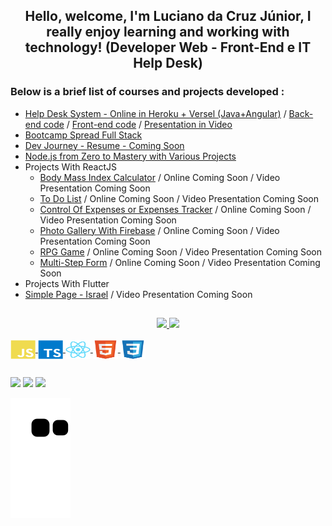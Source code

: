 <h2 align="center">Hello, welcome, I'm Luciano da Cruz Júnior, I really enjoy learning and working with technology! (Developer Web - Front-End e IT Help Desk)</h2>

### Below is a brief list of courses and projects developed : 

* [Help Desk System - Online in Heroku + Versel (Java+Angular)](https://helpdesk-angular-java-front.vercel.app/login) / [Back-end code](https://github.com/luciano-da-cruz-jr/Helpdesk-Angular-Java) / [Front-end code](https://github.com/luciano-da-cruz-jr/Helpdesk-Angular-Java-Front) / <a href="https://youtu.be/Cyf3bQRb8bo" target="_blank">Presentation in Video<a/>
* [Bootcamp Spread Full Stack](https://github.com/luciano-da-cruz-jr/luciano-da-cruz-jr/blob/main/Spread-Full-Stack-Menu.md)
* [Dev Journey - Resume - Coming Soon](https://github.com/luciano-da-cruz-jr/Jornada-Dev-Curriculo) 
* [Node.js from Zero to Mastery with Various Projects](https://github.com/luciano-da-cruz-jr/luciano-da-cruz-jr/blob/main/Node-Zero-to-Maestria-With-Many-Projects.md)
* Projects With ReactJS
  * [Body Mass Index Calculator](https://github.com/luciano-da-cruz-jr/Body-Mass-Index-Calculator) / Online Coming Soon / Video Presentation Coming Soon
  * [To Do List](https://github.com/luciano-da-cruz-jr/To-Do-List) / Online Coming Soon / Video Presentation Coming Soon
  * [Control Of Expenses or Expenses Tracker](https://github.com/luciano-da-cruz-jr/Expensive-Tracker) / Online Coming Soon / Video Presentation Coming Soon
  * [Photo Gallery With Firebase](https://github.com/luciano-da-cruz-jr/gallery-photos) / Online Coming Soon / Video Presentation Coming Soon
  * [RPG Game](https://github.com/luciano-da-cruz-jr/RPG-Game) / Online Coming Soon / Video Presentation Coming Soon
  * [Multi-Step Form](https://github.com/luciano-da-cruz-jr/Multi-Step-Form) / Online Coming Soon / Video Presentation Coming Soon
 * Projects With Flutter
  * [Simple Page - Israel]() / Video Presentation Coming Soon
 


##


<div align="center">
  <a href="https://github.com/luciano-da-cruz-jr">
  <img height="180em" src="https://github-readme-stats.vercel.app/api?username=luciano-da-cruz-jr&show_icons=true&theme=dracula&include_all_commits=true&count_private=true"/>
  <img height="180em" src="https://github-readme-stats.vercel.app/api/top-langs/?username=luciano-da-cruz-jr&layout=compact&langs_count=7&theme=dracula"/>
</div>
<div style="display: inline_block"><br>
  <img align="center" alt="Lcj-Js" height="30" width="40" src="https://raw.githubusercontent.com/devicons/devicon/master/icons/javascript/javascript-plain.svg">
  <img align="center" alt="Lcj-Ts" height="30" width="40" src="https://raw.githubusercontent.com/devicons/devicon/master/icons/typescript/typescript-plain.svg">
  <img align="center" alt="Lcj-React" height="30" width="40" src="https://raw.githubusercontent.com/devicons/devicon/master/icons/react/react-original.svg">
  <img align="center" alt="Lcj-HTML" height="30" width="40" src="https://raw.githubusercontent.com/devicons/devicon/master/icons/html5/html5-original.svg">
  <img align="center" alt="Lcj-CSS" height="30" width="40" src="https://raw.githubusercontent.com/devicons/devicon/master/icons/css3/css3-original.svg">
</div>
  
  ##
 
<div> 
  <a href="https://www.instagram.com/lucianocruzjunior2021/" target="_blank"><img src="https://img.shields.io/badge/-Instagram-%23E4405F?style=for-the-badge&logo=instagram&logoColor=white" target="_blank"></a> 
  <a href = "mailto:lucianocruzjunior@gmail.com"><img src="https://img.shields.io/badge/-Gmail-%23333?style=for-the-badge&logo=gmail&logoColor=white" target="_blank"></a>
  <a href="https://www.linkedin.com/in/lucianodacruzjunior-tecnicodesuportejr-desenvolvedorfrontend" target="_blank"><img src="https://img.shields.io/badge/-LinkedIn-%230077B5?style=for-the-badge&logo=linkedin&logoColor=white" target="_blank"></a> 
 
  ![Snake animation](https://github.com/rafaballerini/rafaballerini/blob/output/github-contribution-grid-snake.svg)
</div>
